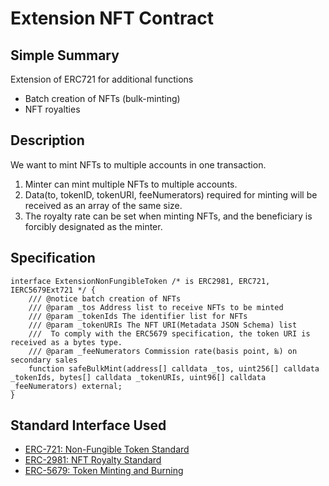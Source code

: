# Extension NFT Contract
## Simple Summary
Extension of ERC721 for additional functions
 - Batch creation of NFTs (bulk-minting)
 - NFT royalties

## Description
We want to mint NFTs to multiple accounts in one transaction.
1. Minter can mint multiple NFTs to multiple accounts.
2. Data(to, tokenID, tokenURI, feeNumerators) required for minting will be received as an array of the same size.
3. The royalty rate can be set when minting NFTs, and the beneficiary is forcibly designated as the minter.

## Specification
```solidity
interface ExtensionNonFungibleToken /* is ERC2981, ERC721, IERC5679Ext721 */ {
    /// @notice batch creation of NFTs
    /// @param _tos Address list to receive NFTs to be minted
    /// @param _tokenIds The identifier list for NFTs
    /// @param _tokenURIs The NFT URI(Metadata JSON Schema) list
    ///  To comply with the ERC5679 specification, the token URI is received as a bytes type.
    /// @param _feeNumerators Commission rate(basis point, ‱) on secondary sales
    function safeBulkMint(address[] calldata _tos, uint256[] calldata _tokenIds, bytes[] calldata _tokenURIs, uint96[] calldata _feeNumerators) external;
}
```

## Standard Interface Used
* [ERC-721: Non-Fungible Token Standard](https://eips.ethereum.org/EIPS/eip-721)
* [ERC-2981: NFT Royalty Standard](https://eips.ethereum.org/EIPS/eip-2981)
* [ERC-5679: Token Minting and Burning](https://eips.ethereum.org/EIPS/eip-5679)